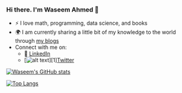 [1.2]: http://i.imgur.com/wWzX9uB.png (twitter icon without padding)
### Hi there. I'm Waseem Ahmed 👋
- :zap: I love math, programming, data science, and books
- :earth_africa: I am currently sharing a little bit of my knowledge to the world through [my blogs](https://waseemahmed.in)
- Connect with me on:
  - :office: [LinkedIn](https://www.linkedin.com/in/waseem09/)
  - [![alt text][1.2]][1][Twitter](https://twitter.com/RSPE_20)
<!---
Waseem0912-coder/Waseem0912-coder is a ✨ special ✨ repository because its `README.md` (this file) appears on your GitHub profile.
You can click the Preview link to take a look at your changes.
--->
[![Waseem's GitHub stats](https://github-readme-stats.vercel.app/api?username=Waseem0912-coder&count_private=true&show_icons=true&theme=radical)](https://github.com/Waseem0912-coder/github-readme-stats)


[![Top Langs](https://github-readme-stats.vercel.app/api/top-langs/?username=Waseem0912-coder&layout=compact)](https://github.com/Waseem0912-coder/github-readme-stats)
